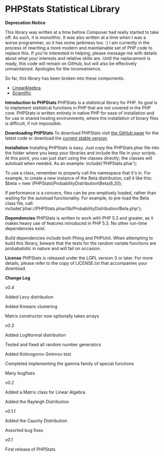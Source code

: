 PHPStats Statistical Library
============================

**Deprecation Notice**

This library was written at a time before Composer had really started to take off. As such, it is monolithic. It was also written at a time when I was a worse programmer, so it has some jankiness too. :) I am currently in the process of rewriting a more modern and maintainable set of PHP code to replace this. If you're interested in helping, please message me with details about what your interests and relative skills are. Until the replacement is ready, this code will remain on GitHub, but will also be effectively unmaintained. Apologies for the inconvenience.

So far, this library has been broken into these components:
- [LinearAlgebra](https://github.com/mcordingley/LinearAlgebra).
- [Scientific](https://github.com/mcordingley/Scientific)

**Introduction to PHPStats**
PHPStats is a statistical library for PHP.  Its goal is to implement
statistical functions in PHP that are not covered in the PHP core.
PHPStats is written entirely in native PHP for ease of installation
and for use in shared hosting environments, where the installation
of binary files is difficult, if not impossible.

**Downloading PHPStats**
To download PHPStats visit
<a href="https://github.com/mcordingley/PHPStats">the GitHub page</a>
for the latest code or download the
<a href="https://github.com/mcordingley/PHPStats/zipball/v0.4">current stable version</a>.

**Installation**
Installing PHPStats is easy.  Just copy the PHPStats.phar file into the
folder where you keep your libraries and include the file in your scripts.
At this point, you can just start using the classes directly; the classes
will autoload when needed.  As an example:
include('PHPStats.phar');

To use a class, remember to properly call the namespace that it's in.  For
example, to create a new instance of the Beta distribution, call it like this:
$beta = new \PHPStats\ProbabilityDistribution\Beta(6,20);

If performance is a concern, files can be pre-emptively loaded, rather than
waiting for the autoload functionality.  For example, to pre-load the Beta class
file, call: include('phar://PHPStats.phar/lib/ProbabilityDistribution/Beta.php');

**Dependencies**
PHPStats is written to work with PHP 5.3 and greater, as it makes heavy use
of features introduced in PHP 5.3.  No other run-time dependencies exist.

Build dependencies include both Phing and PHPUnit.  When attempting to build
this library, beware that the tests for the random variate functions are
probabalistic in nature and will fail on occasion.

**License**
PHPStats is released under the LGPL version 3 or later.  For more details,
please refer to the copy of LICENSE.txt that accompanies your download.

**Change Log**

*v0.4*

Added Levy distribution

Added Kmeans clustering

Matrix constructor now optionally takes arrays

*v0.3*

Added LogNormal distribution

Tested and fixed all random number generators

Added Kolmogorov-Smirnov test

Completed implementing the gamma family of special functions

Many bugfixes

*v0.2*

Added a Matrix class for Linear Algebra

Added the Rayleigh Distribution

*v0.1.1*

Added the Cauchy Distribution

Assorted bug fixes

*v0.1* 

First release of PHPStats
